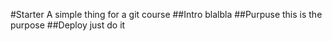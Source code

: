#Starter
A simple thing for a git course
##Intro
blalbla
##Purpuse
this is the purpose
##Deploy
just do it
